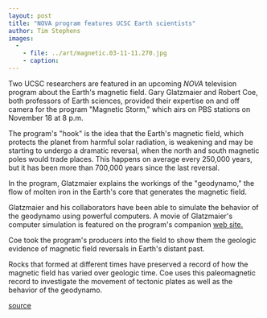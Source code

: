 ```yaml
---
layout: post
title: "NOVA program features UCSC Earth scientists"
author: Tim Stephens
images:
  -
    - file: ../art/magnetic.03-11-11.270.jpg
    - caption: 
---
```


Two UCSC researchers are featured in an upcoming _NOVA_ television program about the Earth's magnetic field. Gary Glatzmaier and Robert Coe, both professors of Earth sciences, provided their expertise on and off camera for the program "Magnetic Storm," which airs on PBS stations on November 18 at 8 p.m.

The program's "hook" is the idea that the Earth's magnetic field, which protects the planet from harmful solar radiation, is weakening and may be starting to undergo a dramatic reversal, when the north and south magnetic poles would trade places. This happens on average every 250,000 years, but it has been more than 700,000 years since the last reversal.  

In the program, Glatzmaier explains the workings of the "geodynamo," the flow of molten iron in the Earth's core that generates the magnetic field.

Glatzmaier and his collaborators have been able to simulate the behavior of the geodynamo using powerful computers. A movie of Glatzmaier's computer simulation is featured on the program's companion [web site.][1]   

Coe took the program's producers into the field to show them the geologic evidence of magnetic field reversals in Earth's distant past.

Rocks that formed at different times have preserved a record of how the magnetic field has varied over geologic time. Coe uses this paleomagnetic record to investigate the movement of tectonic plates as well as the behavior of the geodynamo.  
  

[1]: http://www.pbs.org/wgbh/nova/magnetic/

[source](http://www1.ucsc.edu/currents/03-04/12-08/CURRENTS%20ONLINE/03-04/11-10/nova.html "Permalink to nova")
